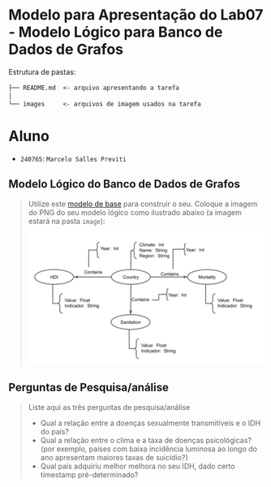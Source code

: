 # Modelo para Apresentação do Lab07 - Modelo Lógico para Banco de Dados de Grafos

Estrutura de pastas:

~~~
├── README.md  <- arquivo apresentando a tarefa
│
└── images     <- arquivos de imagem usados na tarefa
~~~

# Aluno
* `240765`: `Marcelo Salles Previti`

## Modelo Lógico do Banco de Dados de Grafos
> Utilize este [modelo de base](https://docs.google.com/presentation/d/10RN7bDKUka_Ro2_41WyEE76Wxm4AioiJOrsh6BRY3Kk/edit?usp=sharing) para construir o seu.
> Coloque a imagem do PNG do seu modelo lógico como ilustrado abaixo (a imagem estará na pasta `image`):
>
> ![Diagrama de Orquestração](images/modelo-logico-grafos.png)

## Perguntas de Pesquisa/análise

> Liste aqui as três perguntas de pesquisa/análise
> * Qual a relação entre a doenças sexualmente transmitíveis e o IDH do país?
> * Qual a relação entre o clima e a taxa de doenças psicológicas?(por exemplo, países com baixa incidência luminosa ao longo do ano apresentam maiores taxas de suicídio?)
> * Qual país adquiriu melhor melhora no seu IDH, dado certo timestamp pré-determinado?

